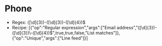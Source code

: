 # Phone
- Regex: ([\d]{3})-([\d]{3})\-([\d]{4})$
- Recipe: [{"op":"Regular expression","args":["Email address","([\\d]{3})-([\\d]{3})\\-([\\d]{4})$",true,true,false,"List matches"]},
{"op":"Unique","args":["Line feed"]}]
